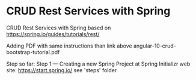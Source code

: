 # CRUD Rest Services with Spring

CRUD Rest Services with Spring based on 
https://spring.io/guides/tutorials/rest/

Adding PDF with same instructions than link above
angular-10-crud-bootstrap-tutorial.pdf

Step so far:
Step 1 — Creating a new Spring Project at Spring Initializr web site:
	https://start.spring.io/
	see 'steps' folder


